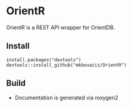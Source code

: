 # OrientR

OrientR is a REST API wrapper for OrientDB.

## <a name="#install"></a>Install

```{r}
install.packages("devtools")
devtools::install_github("mkbouaziz/OrientR")
```

## <a name="#build"></a>Build

* Documentation is generated via roxygen2
